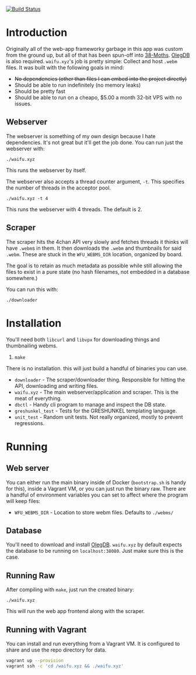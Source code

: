 [![Build Status](https://drone.io/github.com/qpfiffer/waifu.xyz/status.png)](https://drone.io/github.com/qpfiffer/waifu.xyz/latest)

# Introduction

Originally all of the web-app frameworky garbage in this app was custom from the
ground up, but all of that has been spun-off into [38-Moths](https://github.com/qpfiffer/38-Moths).
[OlegDB](https://olegdb.org/) is also required.
`waifu.xyz`'s  job is pretty simple: Collect and host `.webm` files.
It was built with the following goals in mind:

* ~~No dependencies (other than files I can embed into the project directly)~~
* Should be able to run indefinitely (no memory leaks)
* Should be pretty fast
* Should be able to run on a cheapo, $5.00 a month 32-bit VPS with no issues.

## Webserver

The webserver is something of my own design because I hate dependencies. It's
not great but it'll get the job done. You can run just the webserver with:

```
./waifu.xyz
```

This runs the webserver by itself.

The webserver also accepts a thread counter argument, `-t`. This specifies the
number of threads in the acceptor pool.

```
./waifu.xyz -t 4
```

This runs the webserver with 4 threads. The default is 2.

## Scraper

The scraper hits the 4chan API very slowly and fetches threads it thinks will
have `.webm`s in them. It then downloads the `.webm` and thumbnails for said
`.webm`. These are stuck in the `WFU_WEBMS_DIR` location, organized by board.

The goal is to retain as much metadata as possible while still allowing the
files to exist in a pure state (no hash filenames, not embedded in a database
somewhere.)

You can run this with:

```
./downloader
```

# Installation

You'll need both `libcurl` and `libvpx` for downloading things and thumbnailing
webms.

1. `make`

There is no installation. this will just build a handful of binaries you can use.

* `downloader` - The scraper/downloader thing. Responsible for hitting the API,
  downloading and writing files.
* `waifu.xyz` - The main webserver/application and scraper. This is the meat of
  everything.
* `dbctl` - Handy cli program to manage and inspect the DB state.
* `greshunkel_test` - Tests for the GRESHUNKEL templating language.
* `unit_test` - Random unit tests. Not really organized, mostly to prevent
  regressions.

# Running

## Web server

You can either run the main binary inside of Docker (`bootstrap.sh` is handy for
this), inside a Vagrant VM, or you can just run the binary raw. There are a handful
of environment variables you can set to affect where the program will keep files:

* `WFU_WEBMS_DIR` - Location to store webm files. Defaults to `./webms/`

## Database

You'll need to download and install [OlegDB](https://olegdb.org/). `waifu.xyz`
by default expects the database to be running on `localhost:38080`. Just make
sure this is the case.

## Running Raw

After compiling with `make`, just run the created binary:

```
./waifu.xyz
```

This will run the web app frontend along with the scraper.

## Running with Vagrant

You can install and run everything from a Vagrant VM. It is configured to share
and use the repo directory for data.

```Bash
vagrant up --provision
vagrant ssh -c 'cd /waifu.xyz && ./waifu.xyz'
```
